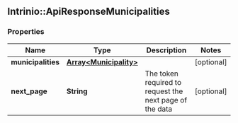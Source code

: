 ## Intrinio::ApiResponseMunicipalities

### Properties
Name | Type | Description | Notes
------------ | ------------- | ------------- | -------------
**municipalities** | [**Array&lt;Municipality&gt;**](Municipality.md) |  | [optional] 
**next_page** | **String** | The token required to request the next page of the data | [optional] 


